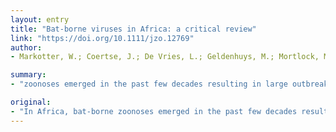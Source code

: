 ```yaml
---
layout: entry
title: "Bat-borne viruses in Africa: a critical review"
link: "https://doi.org/10.1111/jzo.12769"
author:
- Markotter, W.; Coertse, J.; De Vries, L.; Geldenhuys, M.; Mortlock, M.

summary:
- "zoonoses emerged in the past few decades resulting in large outbreaks or just sporadic spillovers. The detection of a virus in bats does not imply that spillover will occur and several biological, ecological and anthropogenic factors play a role in such an event."

original:
- "In Africa, bat-borne zoonoses emerged in the past few decades resulting in large outbreaks or just sporadic spillovers. In addition, hundreds of more viruses are described without any information on zoonotic potential. We discuss important characteristics of bats including bat biology, evolution, distribution and ecology that not only make them unique among most mammals but also contribute to their potential as viral reservoirs. The detection of a virus in bats does not imply that spillover will occur and several biological, ecological and anthropogenic factors play a role in such an event. We summarize and critically analyse the current knowledge on African bats as reservoirs for corona-, filo-, paramyxo- and lyssaviruses. We highlight that important information on epidemiology, bat biology and ecology is often not available to make informed decisions on zoonotic spillover potential. Even if knowledge gaps exist, it is still important to recognize the role of bats in zoonotic disease outbreaks and implement mitigation strategies to prevent exposure to infectious agents including working safely with bats. Equally important is the crucial role of bats in various ecosystem services. This necessitates a multidisciplinary One Health approach to close knowledge gaps and ensure the development of responsible mitigation strategies to not only minimize risk of infection but also ensure conservation of the species."
---
```


